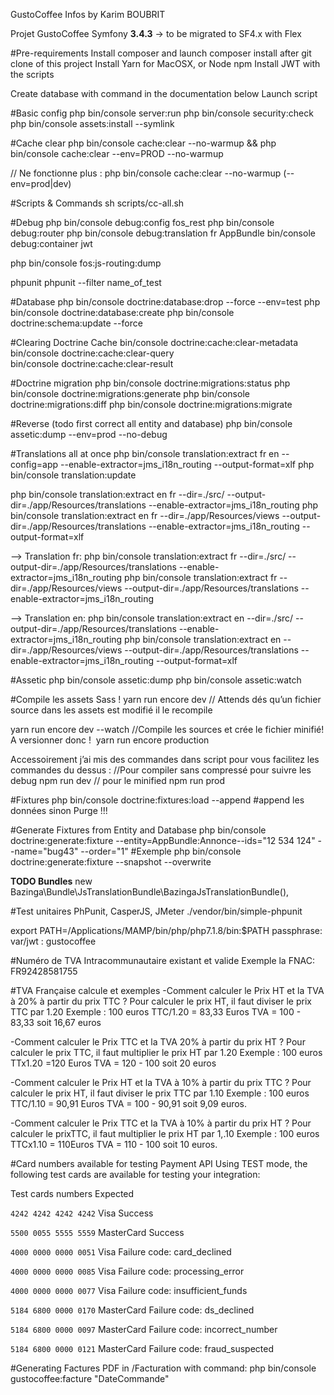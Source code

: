 GustoCoffee Infos by Karim BOUBRIT

Projet GustoCoffee  Symfony **3.4.3** -> to be migrated to SF4.x with Flex 

#Pre-requirements
Install composer and launch composer install after git clone of this project
Install Yarn for MacOSX, or Node npm
Install JWT with the scripts

Create database with command in the documentation below
Launch script

#Basic config 
php bin/console server:run
php bin/console security:check
php bin/console assets:install --symlink

#Cache clear
php bin/console cache:clear --no-warmup && php bin/console cache:clear --env=PROD --no-warmup

// Ne fonctionne plus : php bin/console cache:clear --no-warmup (--env=prod|dev)

#Scripts & Commands
sh scripts/cc-all.sh 

#Debug
php bin/console debug:config fos_rest
php bin/console debug:router
php bin/console debug:translation fr AppBundle 
bin/console debug:container jwt

php bin/console fos:js-routing:dump

phpunit
phpunit --filter name_of_test

#Database
php bin/console doctrine:database:drop --force --env=test
php bin/console doctrine:database:create
php bin/console doctrine:schema:update --force

#Clearing Doctrine Cache
bin/console doctrine:cache:clear-metadata 
bin/console doctrine:cache:clear-query  
bin/console doctrine:cache:clear-result

#Doctrine migration
php bin/console doctrine:migrations:status
php bin/console doctrine:migrations:generate
php bin/console doctrine:migrations:diff
php bin/console doctrine:migrations:migrate

#Reverse (todo first correct all entity and database)
php bin/console assetic:dump --env=prod --no-debug

#Translations all at once
php bin/console translation:extract fr en --config=app --enable-extractor=jms_i18n_routing --output-format=xlf
php bin/console translation:update 

php bin/console translation:extract en fr --dir=./src/ --output-dir=./app/Resources/translations --enable-extractor=jms_i18n_routing
php bin/console translation:extract en fr --dir=./app/Resources/views --output-dir=./app/Resources/translations --enable-extractor=jms_i18n_routing --output-format=xlf

--> Translation fr:
php bin/console translation:extract fr --dir=./src/ --output-dir=./app/Resources/translations --enable-extractor=jms_i18n_routing 
php bin/console translation:extract fr --dir=./app/Resources/views --output-dir=./app/Resources/translations --enable-extractor=jms_i18n_routing

--> Translation en:
php bin/console translation:extract en --dir=./src/ --output-dir=./app/Resources/translations --enable-extractor=jms_i18n_routing
php bin/console translation:extract en --dir=./app/Resources/views --output-dir=./app/Resources/translations --enable-extractor=jms_i18n_routing --output-format=xlf	

#Assetic 
 php bin/console assetic:dump
 php bin/console assetic:watch


#Compile les assets Sass !
yarn run encore dev
// Attends dés qu’un fichier source dans les assets est modifié il le recompile 

yarn run encore dev --watch
//Compile les sources et crée le fichier minifié! A versionner donc !
 yarn run encore production

Accessoirement j’ai mis des commandes dans script pour vous facilitez les commandes du dessus : 
//Pour compiler sans compressé pour suivre les debug
npm run dev 
// pour le minified 
npm run prod

#Fixtures 
php bin/console doctrine:fixtures:load --append  #append les données sinon Purge !!!

#Generate Fixtures from Entity and Database
php bin/console doctrine:generate:fixture --entity=AppBundle:Annonce--ids="12 534 124" --name="bug43" --order="1" #Exemple
php bin/console doctrine:generate:fixture --snapshot --overwrite


**TODO Bundles**
new Bazinga\Bundle\JsTranslationBundle\BazingaJsTranslationBundle(),

#Test unitaires PhPunit, CasperJS, JMeter
./vendor/bin/simple-phpunit

export PATH=/Applications/MAMP/bin/php/php7.1.8/bin:$PATH
passphrase: var/jwt : gustocoffee


#Numéro de TVA Intracommunautaire existant et valide
Exemple la FNAC: FR92428581755

#TVA Française calcule et exemples
-Comment calculer le Prix HT et la TVA à 20% à partir du prix TTC ?
Pour calculer le prix HT, il faut diviser le prix TTC par 1.20
Exemple : 100 euros TTC/1.20 = 83,33 Euros
TVA = 100 - 83,33 soit 16,67 euros

-Comment calculer le Prix TTC et la TVA 20% à partir du prix HT ?
Pour calculer le prix TTC, il faut multiplier le prix HT par 1.20
Exemple : 100 euros TTx1.20 =120 Euros
TVA = 120 - 100 soit 20 euros

-Comment calculer le Prix HT et la TVA à 10% à partir du prix TTC ?
Pour calculer le prix HT, il faut diviser le prix TTC par 1.10
Exemple : 100 euros TTC/1.10 = 90,91 Euros
TVA = 100 - 90,91 soit 9,09 euros. 

-Comment calculer le Prix TTC et la TVA à 10% à partir du prix HT ?
Pour calculer le prixTTC, il faut multiplier le prix HT par 1,.10
Exemple : 100 euros TTCx1.10 = 110Euros 
TVA = 110 - 100 soit 10 euros. 


#Card numbers available for testing Payment API
Using TEST mode, the following test cards are available for testing your integration:

Test cards numbers	Expected

`4242 4242 4242 4242` Visa  Success 

`5500 0055 5555 5559` MasterCard Success

`4000 0000 0000 0051` Visa	Failure code: card_declined

`4000 0000 0000 0085` Visa	Failure code: processing_error

`4000 0000 0000 0077` Visa	Failure code: insufficient_funds

`5184 6800 0000 0170` MasterCard	Failure code: ds_declined

`5184 6800 0000 0097` MasterCard	Failure code: incorrect_number

`5184 6800 0000 0121` MasterCard	Failure code: fraud_suspected

#Generating Factures PDF in /Facturation with command: 
php bin/console gustocoffee:facture "DateCommande"
